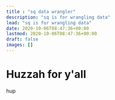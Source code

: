 ```yaml
---
title : "sq data wrangler"
description: "sq is for wrangling data"
lead: "sq is for wrangling data"
date: 2020-10-06T08:47:36+00:00
lastmod: 2020-10-06T08:47:36+00:00
draft: false
images: []
---
```


# Huzzah for y'all

hup

